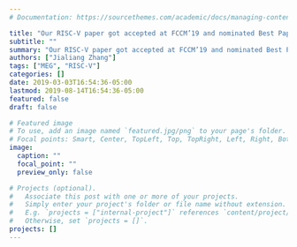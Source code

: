 ```yaml
---
# Documentation: https://sourcethemes.com/academic/docs/managing-content/

title: "Our RISC-V paper got accepted at FCCM’19 and nominated Best Paper"
subtitle: ""
summary: "Our RISC-V paper got accepted at FCCM’19 and nominated Best Paper. Congrats to all the authors!"
authors: ["Jialiang Zhang"]
tags: ["MEG", "RISC-V"]
categories: []
date: 2019-03-03T16:54:36-05:00
lastmod: 2019-08-14T16:54:36-05:00
featured: false
draft: false

# Featured image
# To use, add an image named `featured.jpg/png` to your page's folder.
# Focal points: Smart, Center, TopLeft, Top, TopRight, Left, Right, BottomLeft, Bottom, BottomRight.
image:
  caption: ""
  focal_point: ""
  preview_only: false

# Projects (optional).
#   Associate this post with one or more of your projects.
#   Simply enter your project's folder or file name without extension.
#   E.g. `projects = ["internal-project"]` references `content/project/deep-learning/index.md`.
#   Otherwise, set `projects = []`.
projects: []
---
```

